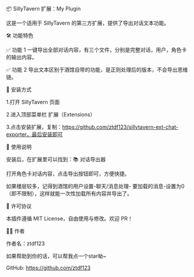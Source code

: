 📦 SillyTavern 扩展：My Plugin

这是一个适用于 SillyTavern 的第三方扩展，提供了导出对话文本功能。

🛠 功能特色

✅ 功能 1 一键导出全部对话内容，有三个文件，分别是完整对话，用户，角色卡的输出内容。

✅ 功能 2 导出文本区别于酒馆自带的功能，是正则处理后的版本，不会导出思维链。


💾 安装方式

1.打开 SillyTavern 页面

2.进入顶部菜单栏 扩展（Extensions）

3.点击安装扩展，复制：https://github.com/ztdf123/sillytavern-ext-chat-exporter，最后安装即可


🔧 使用说明

安装后，在扩展里可以找到：📚 对话导出器

打开角色卡对话内容，点击导出按钮即可，方便快捷。

如果楼层较多，记得到酒馆的用户设置-聊天/消息处理- 要加载的消息-设置为0（即不限制），这样就能一次性加载所有内容并导出了。


📜 许可协议

本插件遵循 MIT License，自由使用与修改。欢迎 PR！

🧑‍💻 作者

作者名：ztdf123

如果帮助到你的话，可以帮我点一个star呦~

GitHub: https://github.com/ztdf123
